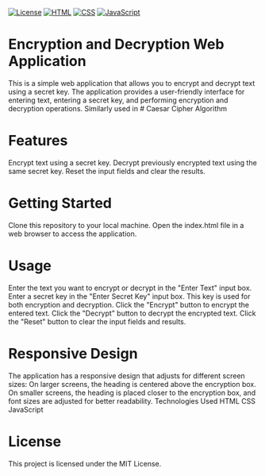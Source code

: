 
[![License](https://img.shields.io/badge/license-MIT-blue.svg)](LICENSE)
[![HTML](https://img.shields.io/badge/HTML-5-orange.svg)](https://www.w3.org/TR/html5/)
[![CSS](https://img.shields.io/badge/CSS-3-blue.svg)](https://www.w3.org/Style/CSS/)
[![JavaScript](https://img.shields.io/badge/JavaScript-ES6-yellow.svg)](https://www.ecma-international.org/ecma-262/6.0/)


# Encryption and Decryption Web Application
This is a simple web application that allows you to encrypt and decrypt text using a secret key. The application provides a user-friendly interface for entering text, entering a secret key, and performing encryption and decryption operations. Similarly used in # Caesar Cipher Algorithm


# Features
Encrypt text using a secret key.
Decrypt previously encrypted text using the same secret key.
Reset the input fields and clear the results.

# Getting Started
Clone this repository to your local machine.
Open the index.html file in a web browser to access the application.

# Usage
Enter the text you want to encrypt or decrypt in the "Enter Text" input box.
Enter a secret key in the "Enter Secret Key" input box. This key is used for both encryption and decryption.
Click the "Encrypt" button to encrypt the entered text.
Click the "Decrypt" button to decrypt the encrypted text.
Click the "Reset" button to clear the input fields and results.

# Responsive Design
The application has a responsive design that adjusts for different screen sizes:
On larger screens, the heading is centered above the encryption box.
On smaller screens, the heading is placed closer to the encryption box, and font sizes are adjusted for better readability.
Technologies Used
HTML
CSS
JavaScript

# License
This project is licensed under the MIT License.
